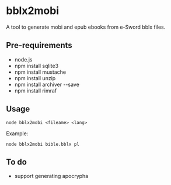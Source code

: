 # bblx2mobi

A tool to generate mobi and epub ebooks from e-Sword bblx files.

## Pre-requirements

* node.js
* npm install sqlite3
* npm install mustache
* npm install unzip
* npm install archiver --save
* npm install rimraf

## Usage

```
node bblx2mobi <fileame> <lang>
```

Example:

```
node bblx2mobi bible.bblx pl
```

## To do

* support generating apocrypha